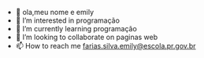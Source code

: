 - 👋 ola,meu nome e emily
- 👀 I’m interested in programação 
- 🌱 I’m currently learning programação
- 💞️ I’m looking to collaborate on paginas web
- 📫 How to reach me farias.silva.emily@escola.pr.gov.br

<!---
emilycristina1005/emilycristina1005 is a ✨ special ✨ repository because its `README.md` (this file) appears on your GitHub profile.
You can click the Preview link to take a look at your changes.
--->
